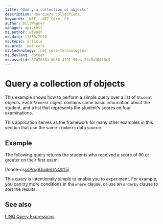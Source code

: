 ```yaml
---
title: "Query a collection of objects"
description: How query collections.
keywords: .NET, .NET Core, C#
author: BillWagner
manager: wpickett
ms.author: wiwagn
ms.date: 11/30/2016
ms.topic: article
ms.prod: .net-core
ms.technology: .net-core-technologies
ms.devlang: dotnet
ms.assetid: 87a76f8a-0b58-4791-90ea-2fe0a30416c9
---
```

# Query a collection of objects
This example shows how to perform a simple query over a list of `Student` objects. Each `Student` object contains some basic information about the student, and a list that represents the student's scores on four examinations.  
  
 This application serves as the framework for many other examples in this section that use the same `students` data source.  
  
## Example  
 The following query returns the students who received a score of 90 or greater on their first exam.  
  
 [!code-cs[csProgGuideLINQ#15](../../../samples/snippets/csharp/concepts/linq/how-to-query-a-collection-of-objects_1.cs)]  
  
 This query is intentionally simple to enable you to experiment. For example, you can try more conditions in the `where` clause, or use an `orderby` clause to sort the results.  
  

## See also  
 [LINQ Query Expressions](index.md)